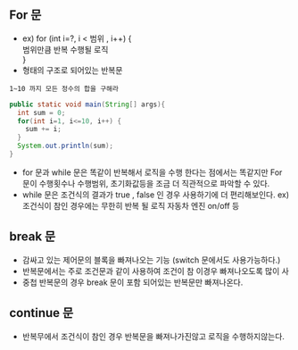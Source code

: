 ## For 문
- ex) for (int i=?, i < 범위 , i++) {<br>
  범위만큼 반복 수행될 로직<br>
}<br>
- 형태의 구조로 되어있는 반복문

```
1~10 까지 모든 정수의 합을 구해라
```

```java
public static void main(String[] args){
  int sum = 0;
  for(int i=1, i<=10, i++) {
    sum += i;
  }
  System.out.println(sum);
}
```

- for 문과 while 문은 똑같이 반복해서 로직을 수행 한다는 점에서는 똑같지만 For 문이 수행횟수나 수행범위, 초기화값등을 조금 더 직관적으로 파악할 수 있다.
- while 문은 조건식의 결과가 true , false 인 경우 사용하기에 더 편리해보인다. ex) 조건식이 참인 경우에는 무한히 반복 될 로직 자동차 엔진 on/off 등


## break 문
- 감싸고 있는 제어문의 블록을 빠져나오는 기능 (switch 문에서도 사용가능하다.)
- 반복문에서는 주로 조건문과 같이 사용하여 조건이 참 이경우 빠져나오도록 많이 사
- 중첩 반복문의 경우 break 문이 포함 되어있는 반복문만 빠져나온다.

## continue 문
- 반복무에서 조건식이 참인 경우 반복문을 빠져나가진않고 로직을 수행하지않는다. 
